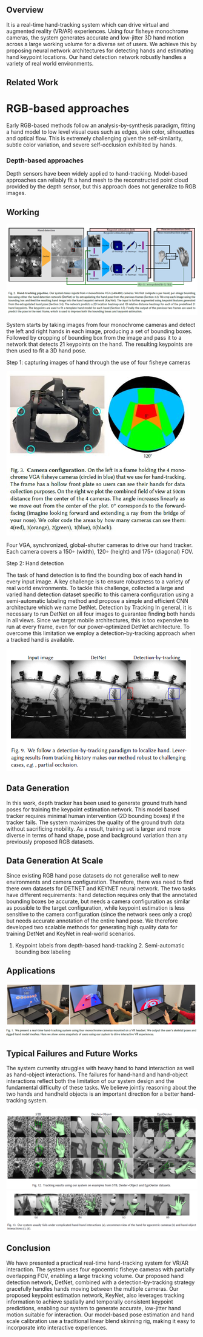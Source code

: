 ## Overview

It is a real-time hand-tracking system which can drive virtual and augmented reality (VR/AR) experiences. Using four fisheye monochrome cameras, the system generates accurate and low-jitter 3D hand motion across a large working volume for a diverse set of users. We achieve this by proposing neural network architectures for detecting hands and estimating hand keypoint locations. Our hand detection network robustly handles a variety of real world environments.

## Related Work

# RGB-based approaches
Early RGB-based methods follow an analysis-by-synthesis paradigm, fitting a hand model to low level visual cues such as edges, skin color, silhouettes and optical flow. This is extremely challenging given the self-similarity, subtle color variation, and severe self-occlusion exhibited by hands.

### Depth-based approaches
Depth sensors have been widely applied to hand-tracking. Model-based approaches can reliably fit a hand mesh to the reconstructed point cloud provided by the depth sensor, but this approach does not generalize to RGB images.

## Working

![](images/fig3.PNG)

System starts by taking images from four monochrome cameras and detect the left and right hands in each image, producing a set of bounding boxes. Followed by cropping of bounding box from the image and pass it to a network that detects 21 keypoints on the hand. The resulting keypoints are then used to fit a 3D hand pose.

Step 1: capturing images of hand through the use of four fisheye cameras 

![](images/fig9.JPG)

Four VGA, synchronized, global-shutter cameras to drive our hand tracker. Each camera covers a 150◦ (width), 120◦ (height) and 175◦ (diagonal) FOV.

Step 2: Hand detection

The task of hand detection is to find the bounding box of each hand in every input image. A key challenge is to ensure robustness to a variety of real world environments. To tackle this challenge, collected a large and varied hand detection dataset specific to this camera configuration using a semi-automatic labeling method and propose a simple and efficient CNN architecture which we name DetNet.
Detection by Tracking
In general, it is necessary to run DetNet on all four images to guarantee finding both hands in all views. Since we target mobile architectures, this is too expensive to run at every frame, even for our power-optimized DetNet architecture. To overcome this limitation we employ a detection-by-tracking approach when a tracked hand is available.

![](images/fig10.PNG)

## Data Generation
In this work, depth tracker has been used to generate ground truth hand poses for training the keypoint estimation network. This model based tracker requires minimal human intervention (2D bounding boxes) if the tracker fails. The system maximizes the quality of the ground truth data without sacrificing mobility. As a result, training set is larger and more diverse in terms of hand shape, pose and background variation than any previously proposed RGB datasets.
## Data Generation At Scale
Since existing RGB hand pose datasets do not generalise well to new environments and camera configuration. Therefore, there was need to find there own datasets for DETNET and KEYNET neural network. The two tasks have different requirements: hand detection requires only that the annotated bounding boxes be accurate, but needs a camera configuration as similar as possible to the target configuration, while keypoint estimation is less sensitive to the camera configuration (since the network sees only a crop) but needs accurate annotation of the entire hand pose. We therefore developed two scalable methods for generating high quality data for training DetNet and KeyNet in real-world scenarios.
1. Keypoint labels from depth-based hand-tracking 2. Semi-automatic bounding box labeling
## Applications

![](images/appl.PNG)

## Typical Failures and Future Works

The system currenlty struggles with heavy hand to hand interaction as well as hand-object interactions. The failures for hand-hand and hand-object interactions reflect both the limitation of our system design and the fundamental difficulty of these tasks. We believe jointly reasoning about the two hands and handheld objects is an important direction for a better hand-tracking system.

![](images/fig1.PNG)
![](images/fig2.PNG)

## Conclusion

We have presented a practical real-time hand-tracking system for VR/AR interaction. The system uses four egocentric fisheye cameras with partially overlapping FOV, enabling a large tracking volume. Our proposed hand detection network, DetNet, combined with a detection-by-tracking strategy gracefully handles hands moving between the multiple cameras. Our proposed keypoint estimation network, KeyNet, also leverages tracking information to achieve spatially and temporally consistent keypoint predictions, enabling our system to generate accurate, low-jitter hand motion suitable for interaction. Our model-based pose estimation and hand scale calibration use a traditional linear blend skinning rig, making it easy to incorporate into interactive experiences.

